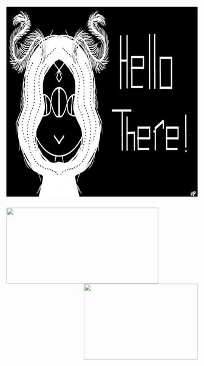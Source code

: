 <p align="center">
<img align="center" height=500 src="https://github.com/heloisaPazeti/heloisaPazeti/blob/main/newNackground.png"/>
</p>

##

<p align="center">
<a href="https://github.com/anuraghazra/github-readme-stats">
  <img align="left" height=200 width=400 src="https://github-readme-stats.vercel.app/api?username=heloisaPazeti&show_icons=true&theme=neon" />
</a>


<a href="https://github.com/anuraghazra/convoychat">
  <img align="right" height=200 width=300 src="https://github-readme-stats.vercel.app/api/top-langs/?username=heloisaPazeti&layout=compact&theme=neon"/>
</a>

</p>

